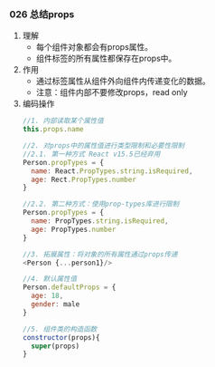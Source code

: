 ### 026 总结props

1. 理解
   - 每个组件对象都会有props属性。
   - 组件标签的所有属性都保存在props中。
2. 作用
   - 通过标签属性从组件外向组件内传递变化的数据。
   - 注意：组件内部不要修改props，read only
3. 编码操作
   ```javascript
   //1. 内部读取某个属性值
   this.props.name

   //2. 对props中的属性值进行类型限制和必要性限制
   //2.1. 第一种方式 React v15.5已经弃用
   Person.propTypes = {
     name: React.PropTypes.string.isRequired,
     age: Rect.PropTypes.number
   }

   //2.2. 第二种方式：使用prop-types库进行限制
   Person.propTypes = {
     name: PropTypes.string.isRequired,
     age: PropTypes.number
   }

   //3. 拓展属性：将对象的所有属性通过props传递
   <Person {...person1}/>

   //4. 默认属性值
   Person.defaultProps = {
     age: 18,
     gender: male
   }

   //5. 组件类的构造函数
   constructor(props){
     super(props)
   }

